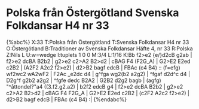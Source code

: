 # Polska från Östergötland Svenska Folkdansar H4 nr 33

{%abc%}
X:33
T:Polska från Östergötland
T:Svenska Folkdansar H4 nr 33
O:Östergötland
B:Traditioner av Svenska Folkdansar Häfte 4, nr 33
R:Polska
Z:Nils L
U:w=wedge
I:tuplets 1 0 0
M:3/4
L:1/16
K:Bb
f2>e2 {e/}d2cB g2ab | f2>e2 dcBA B2b2 | g2>e2 c2>A2 B2>d2 | cBAG F4 (F2G_A) |
G2>E2 E2ed c2B2 | (A2F2 A2c2 f2>e2) | d2>B2 bagf edcB | FBAc (c4 B4) ::
(f=efg) wf2wc2 wA2wF2 | F2Ac _e2dc d4 | g^fga wg2(b2 a2g2) | ^fgaf d2d^c d4 |
D2g^f g2b2 a2g2 | ^fgfe dedc B2A2 | G2B2 d2g2 bagb | (agfg) "^åttondel?"a4 ((3.f2.g2.a2) |
b2f2 edcB g4 | f2>e2 dcBA B2b2 | g2>e2 c2>A2 B2>d2 | cBAG F4 F2G_A |
G2>E2 E2ed c2B2 | (c2F2 A2c2 f2>e2) | d2>B2 bagf edcB | FBAc (c4 B4) :|
{%endabc%}
